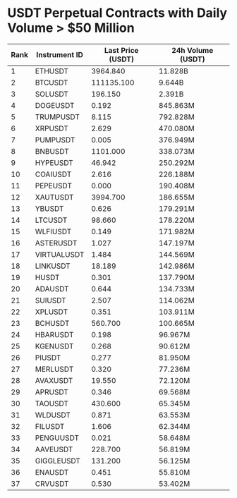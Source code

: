 # USDT Perpetual Contracts with Daily Volume > $50 Million

| Rank | Instrument ID | Last Price (USDT) | 24h Volume (USDT) |
|------|---------------|-------------------|-------------------|
| 1 | ETHUSDT | 3964.840 | 11.828B |
| 2 | BTCUSDT | 111135.100 | 9.644B |
| 3 | SOLUSDT | 196.150 | 2.391B |
| 4 | DOGEUSDT | 0.192 | 845.863M |
| 5 | TRUMPUSDT | 8.115 | 792.828M |
| 6 | XRPUSDT | 2.629 | 470.080M |
| 7 | PUMPUSDT | 0.005 | 376.949M |
| 8 | BNBUSDT | 1101.000 | 338.073M |
| 9 | HYPEUSDT | 46.942 | 250.292M |
| 10 | COAIUSDT | 2.616 | 226.188M |
| 11 | PEPEUSDT | 0.000 | 190.408M |
| 12 | XAUTUSDT | 3994.700 | 186.655M |
| 13 | YBUSDT | 0.626 | 179.291M |
| 14 | LTCUSDT | 98.660 | 178.220M |
| 15 | WLFIUSDT | 0.149 | 171.982M |
| 16 | ASTERUSDT | 1.027 | 147.197M |
| 17 | VIRTUALUSDT | 1.484 | 144.569M |
| 18 | LINKUSDT | 18.189 | 142.986M |
| 19 | HUSDT | 0.301 | 137.790M |
| 20 | ADAUSDT | 0.644 | 134.733M |
| 21 | SUIUSDT | 2.507 | 114.062M |
| 22 | XPLUSDT | 0.351 | 103.911M |
| 23 | BCHUSDT | 560.700 | 100.665M |
| 24 | HBARUSDT | 0.198 | 96.967M |
| 25 | KGENUSDT | 0.268 | 90.612M |
| 26 | PIUSDT | 0.277 | 81.950M |
| 27 | MERLUSDT | 0.320 | 77.236M |
| 28 | AVAXUSDT | 19.550 | 72.120M |
| 29 | APRUSDT | 0.346 | 69.568M |
| 30 | TAOUSDT | 430.600 | 65.345M |
| 31 | WLDUSDT | 0.871 | 63.553M |
| 32 | FILUSDT | 1.606 | 62.344M |
| 33 | PENGUUSDT | 0.021 | 58.648M |
| 34 | AAVEUSDT | 228.700 | 56.819M |
| 35 | GIGGLEUSDT | 131.200 | 56.125M |
| 36 | ENAUSDT | 0.451 | 55.810M |
| 37 | CRVUSDT | 0.530 | 53.402M |
